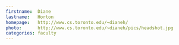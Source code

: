 ```yaml
---
firstname:  Diane
lastname:   Horton
homepage:   http://www.cs.toronto.edu/~dianeh/
photo:      http://www.cs.toronto.edu/~dianeh/pics/headshot.jpg
categories: faculty
---
```

